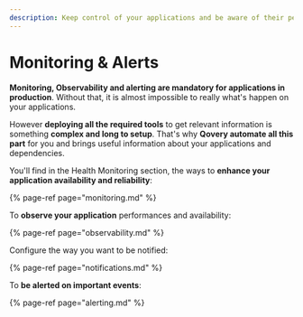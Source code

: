 ```yaml
---
description: Keep control of your applications and be aware of their performances
---
```


# Monitoring & Alerts

**Monitoring, Observability and alerting are mandatory for applications in production**. Without that, it is almost impossible to really what's happen on your applications.

However **deploying all the required tools** to get relevant information is something **complex and long to setup**. That's why **Qovery automate all this part** for you and brings useful information about your applications and dependencies.

You'll find in the Health Monitoring section, the ways to **enhance your application availability and reliability**:

{% page-ref page="monitoring.md" %}

To **observe your application** performances and availability:

{% page-ref page="observability.md" %}

Configure the way you want to be notified:

{% page-ref page="notifications.md" %}

To **be alerted on important events**:

{% page-ref page="alerting.md" %}



